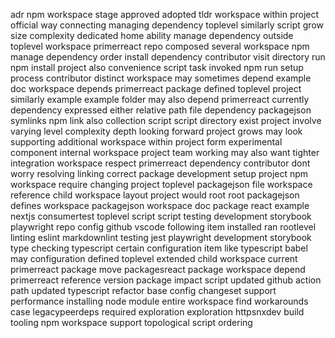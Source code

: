 adr npm workspace stage approved adopted tldr workspace within project official way connecting managing dependency toplevel similarly script grow size complexity dedicated home ability manage dependency outside toplevel workspace primerreact repo composed several workspace npm manage dependency order install dependency contributor visit directory run npm install project also convenience script task invoked npm run setup process contributor distinct workspace may sometimes depend example doc workspace depends primerreact package defined toplevel project similarly example example folder may also depend primerreact currently dependency expressed either relative path file dependency packagejson symlinks npm link also collection script script directory exist project involve varying level complexity depth looking forward project grows may look supporting additional workspace within project form experimental component internal workspace project team working may also want tighter integration workspace respect primerreact dependency contributor dont worry resolving linking correct package development setup project npm workspace require changing project toplevel packagejson file workspace reference child workspace layout project would root root packagejson defines workspace packagejson workspace doc package react example nextjs consumertest toplevel script script testing development storybook playwright repo config github vscode following item installed ran rootlevel linting eslint markdownlint testing jest playwright development storybook type checking typescript certain configuration item like typescript babel may configuration defined toplevel extended child workspace current primerreact package move packagesreact package workspace depend primerreact reference version package impact script updated github action path updated typescript refactor base config changeset support performance installing node module entire workspace find workarounds case legacypeerdeps required exploration exploration httpsnxdev build tooling npm workspace support topological script ordering